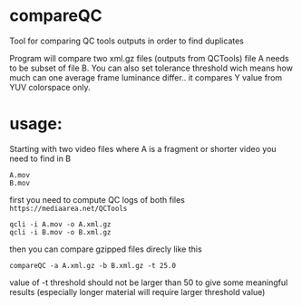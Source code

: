 # compareQC
Tool for comparing QC tools outputs in order to find duplicates

Program will compare two xml.gz files (outputs from QCTools) file A needs to be subset of file B. You can also set tolerance threshold wich means how much can one average frame luminance differ.. it compares Y value from YUV colorspace only.



# usage:

Starting with two video files where A is a fragment or shorter video you need to find in B

```
A.mov
B.mov
```

first you need to compute QC logs of both files ```https://mediaarea.net/QCTools```

```
qcli -i A.mov -o A.xml.gz
qcli -i B.mov -o B.xml.gz
```

then you can compare gzipped files direcly like this 


```
compareQC -a A.xml.gz -b B.xml.gz -t 25.0
```

value of -t threshold should not be larger than 50 to give some meaningful results (especially longer material will require larger threshold value) 
